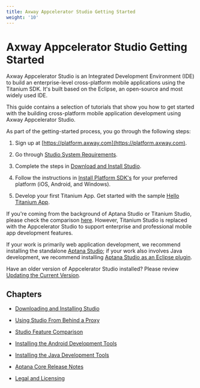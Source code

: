 ```yaml
---
title: Axway Appcelerator Studio Getting Started
weight: '10'
---
```


# Axway Appcelerator Studio Getting Started

Axway Appcelerator Studio is an Integrated Development Environment (IDE) to build an enterprise-level cross-platform mobile applications using the Titanium SDK. It's built based on the Eclipse, an open-source and most widely used IDE.

This guide contains a selection of tutorials that show you how to get started with the building cross-platform mobile application development using Axway Appcelerator Studio.

As part of the getting-started process, you go through the following steps:

1. Sign up at [https://platform.axway.com](https://platform.axway.com).

2. Go through [Studio System Requirements](/guide/Titanium_SDK/Titanium_SDK_Getting_Started/Installation_and_Configuration/Setting_up_Studio/).

3. Complete the steps in [Download and Install Studio](/guide/Axway_Appcelerator_Studio/Axway_Appcelerator_Studio_Getting_Started/Downloading_and_Installing_Studio/).

4. Follow the instructions in [Install Platform SDK's](/guide/Titanium_SDK/Titanium_SDK_Getting_Started/Installation_and_Configuration/Installing_Platform_SDKs/) for your preferred platform (iOS, Android, and Windows).

5. Develop your first Titanium App. Get started with the sample [Hello Titanium App](/guide/Titanium_SDK/Titanium_SDK_Getting_Started/Hello_Titanium_App_Tutorial/).

If you're coming from the background of Aptana Studio or Titanium Studio, please check the comparison [here](/guide/Axway_Appcelerator_Studio/Axway_Appcelerator_Studio_Getting_Started/Studio_Feature_Comparison/). However, Titanium Studio is replaced with the Appcelerator Studio to support enterprise and professional mobile app development features.

If your work is primarily web application development, we recommend installing the standalone [Aptana Studio](http://www.aptana.com/products/studio3/download); if your work also involves Java development, we recommend installing [Aptana Studio as an Eclipse plugin](#undefined).

Have an older version of Appcelerator Studio installed? Please review [Updating the Current Version](/guide/Axway_Appcelerator_Studio/Axway_Appcelerator_Studio_Guide/Updating_Studio/Updating_the_Current_Version/).

## Chapters

* [Downloading and Installing Studio](/guide/Axway_Appcelerator_Studio/Axway_Appcelerator_Studio_Getting_Started/Downloading_and_Installing_Studio/)

* [Using Studio From Behind a Proxy](/guide/Axway_Appcelerator_Studio/Axway_Appcelerator_Studio_Getting_Started/Using_Studio_From_Behind_a_Proxy/)

* [Studio Feature Comparison](/guide/Axway_Appcelerator_Studio/Axway_Appcelerator_Studio_Getting_Started/Studio_Feature_Comparison/)

* [Installing the Android Development Tools](/guide/Axway_Appcelerator_Studio/Axway_Appcelerator_Studio_Getting_Started/Installing_the_Android_Development_Tools/)

* [Installing the Java Development Tools](/guide/Axway_Appcelerator_Studio/Axway_Appcelerator_Studio_Getting_Started/Installing_the_Java_Development_Tools/)

* [Aptana Core Release Notes](/guide/Axway_Appcelerator_Studio/Axway_Appcelerator_Studio_Getting_Started/Aptana_Core_Release_Notes/)

* [Legal and Licensing](/guide/Axway_Appcelerator_Studio/Axway_Appcelerator_Studio_Getting_Started/Legal_and_Licensing/)
